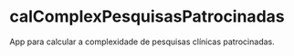 # calComplexPesquisasPatrocinadas
App para calcular a complexidade de pesquisas clínicas patrocinadas.
